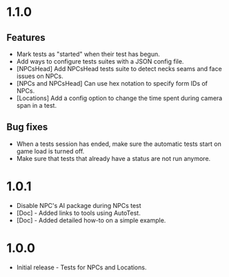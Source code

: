 # 1.1.0

## Features

* Mark tests as "started" when their test has begun.
* Add ways to configure tests suites with a JSON config file.
* [NPCsHead] Add NPCsHead tests suite to detect necks seams and face issues on NPCs.
* [NPCs and NPCsHead] Can use hex notation to specify form IDs of NPCs.
* [Locations] Add a config option to change the time spent during camera span in a test.

## Bug fixes

* When a tests session has ended, make sure the automatic tests start on game load is turned off.
* Make sure that tests that already have a status are not run anymore.

# 1.0.1

* Disable NPC's AI package during NPCs test
* [Doc] - Added links to tools using AutoTest.
* [Doc] - Added detailed how-to on a simple example.

# 1.0.0

* Initial release - Tests for NPCs and Locations.
